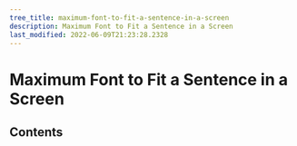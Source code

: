 ```yaml
---
tree_title: maximum-font-to-fit-a-sentence-in-a-screen
description: Maximum Font to Fit a Sentence in a Screen
last_modified: 2022-06-09T21:23:28.2328
---
```


# Maximum Font to Fit a Sentence in a Screen

## Contents
